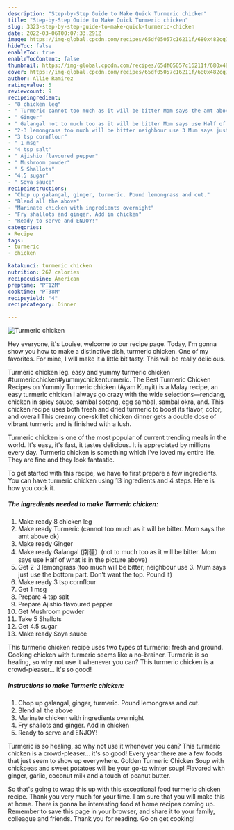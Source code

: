 ```yaml
---
description: "Step-by-Step Guide to Make Quick Turmeric chicken"
title: "Step-by-Step Guide to Make Quick Turmeric chicken"
slug: 3323-step-by-step-guide-to-make-quick-turmeric-chicken
date: 2022-03-06T00:07:33.291Z
image: https://img-global.cpcdn.com/recipes/65df05057c16211f/680x482cq70/turmeric-chicken-recipe-main-photo.jpg
hideToc: false
enableToc: true
enableTocContent: false
thumbnail: https://img-global.cpcdn.com/recipes/65df05057c16211f/680x482cq70/turmeric-chicken-recipe-main-photo.jpg
cover: https://img-global.cpcdn.com/recipes/65df05057c16211f/680x482cq70/turmeric-chicken-recipe-main-photo.jpg
author: Allie Ramirez
ratingvalue: 5
reviewcount: 9
recipeingredient:
- "8 chicken leg"
- " Turmeric cannot too much as it will be bitter Mom says the amt above ok"
- " Ginger"
- " Galangal not to much too as it will be bitter Mom says use Half of what is in the picture above"
- "2-3 lemongrass too much will be bitter neighbour use 3 Mum says just use the bottom part Dont want the top Pound it"
- "3 tsp cornflour"
- " 1 msg"
- "4 tsp salt"
- " Ajishio flavoured pepper"
- " Mushroom powder"
- " 5 Shallots"
- "4.5 sugar"
- " Soya sauce"
recipeinstructions:
- "Chop up galangal, ginger, turmeric. Pound lemongrass and cut."
- "Blend all the above"
- "Marinate chicken with ingredients overnight"
- "Fry shallots and ginger. Add in chicken"
- "Ready to serve and ENJOY!"
categories:
- Recipe
tags:
- turmeric
- chicken

katakunci: turmeric chicken 
nutrition: 267 calories
recipecuisine: American
preptime: "PT12M"
cooktime: "PT38M"
recipeyield: "4"
recipecategory: Dinner

---
```



![Turmeric chicken](https://img-global.cpcdn.com/recipes/65df05057c16211f/680x482cq70/turmeric-chicken-recipe-main-photo.jpg)

Hey everyone, it's Louise, welcome to our recipe page. Today, I'm gonna show you how to make a distinctive dish, turmeric chicken. One of my favorites. For mine, I will make it a little bit tasty. This will be really delicious.

Turmeric chicken leg. easy and yummy turmeric chicken #turmericchicken#yummychickenturmeric. The Best Turmeric Chicken Recipes on Yummly Turmeric chicken (Ayam Kunyit) is a Malay recipe, an easy turmeric chicken I always go crazy with the wide selections—rendang, chicken in spicy sauce, sambal sotong, egg sambal, sambal okra, and. This chicken recipe uses both fresh and dried turmeric to boost its flavor, color, and overall This creamy one-skillet chicken dinner gets a double dose of vibrant turmeric and is finished with a lush.

Turmeric chicken is one of the most popular of current trending meals in the world. It's easy, it's fast, it tastes delicious. It is appreciated by millions every day. Turmeric chicken is something which I've loved my entire life. They are fine and they look fantastic.


To get started with this recipe, we have to first prepare a few ingredients. You can have turmeric chicken using 13 ingredients and 4 steps. Here is how you cook it.

<!--inarticleads1-->

##### The ingredients needed to make Turmeric chicken:

1. Make ready 8 chicken leg
1. Make ready  Turmeric (cannot too much as it will be bitter. Mom says the amt above ok)
1. Make ready  Ginger
1. Make ready  Galangal (南疆）(not to much too as it will be bitter. Mom says use Half of what is in the picture above)
1. Get 2-3 lemongrass (too much will be bitter; neighbour use 3. Mum says just use the bottom part. Don’t want the top. Pound it)
1. Make ready 3 tsp cornflour
1. Get  1 msg
1. Prepare 4 tsp salt
1. Prepare  Ajishio flavoured pepper
1. Get  Mushroom powder
1. Take  5 Shallots
1. Get 4.5 sugar
1. Make ready  Soya sauce


This turmeric chicken recipe uses two types of turmeric: fresh and ground. Cooking chicken with turmeric seems like a no-brainer. Turmeric is so healing, so why not use it whenever you can? This turmeric chicken is a crowd-pleaser… it&#39;s so good! 

<!--inarticleads2-->

##### Instructions to make Turmeric chicken:

1. Chop up galangal, ginger, turmeric. Pound lemongrass and cut.
1. Blend all the above
1. Marinate chicken with ingredients overnight
1. Fry shallots and ginger. Add in chicken
1. Ready to serve and ENJOY!

Turmeric is so healing, so why not use it whenever you can? This turmeric chicken is a crowd-pleaser… it&#39;s so good! Every year there are a few foods that just seem to show up everywhere. Golden Turmeric Chicken Soup with chickpeas and sweet potatoes will be your go-to winter soup! Flavored with ginger, garlic, coconut milk and a touch of peanut butter. 

So that's going to wrap this up with this exceptional food turmeric chicken recipe. Thank you very much for your time. I am sure that you will make this at home. There is gonna be interesting food at home recipes coming up. Remember to save this page in your browser, and share it to your family, colleague and friends. Thank you for reading. Go on get cooking!
